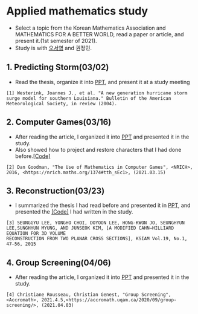 # Applied mathematics study
- Select a topic from the Korean Mathematics Association and MATHEMATICS FOR A BETTER WORLD, read a paper or article, and present it.(1st semester of 2021).
- Study is with [오서영](https://github.com/OH-Seoyoung) and 권정민.

## 1. Predicting Storm(03/02)
- Read the thesis, organize it into [PPT](https://github.com/young3984/Applied_mathematics_study/blob/master/youngmin_1_predicting_storm/predicting_storm_surge.pdf), and present it at a study meeting 
```
[1] Westerink, Joannes J., et al. "A new generation hurricane storm surge model for southern Louisiana." Bulletin of the American Meteorological Society, in review (2004).
```

## 2. Computer Games(03/16)
- After reading the article, I organized it into [PPT](https://github.com/young3984/Applied_mathematics_study/blob/master/youngmin_2_Computer_Games/Computer_Games.pdf) and presented it in the study.
- Also showed how to project and restore characters that I had done before.[[Code]](https://github.com/young3984/Applied_mathematics_study/blob/master/youngmin_2_Computer_Games/stl_pumkin.m)
```
[2] Dan Goodman, "The Use of Mathematics in Computer Games", <NRICH>, 2016, <https://nrich.maths.org/1374#tth_sEc1>, (2021.03.15)
```

## 3. Reconstruction(03/23)
- I summarized the thesis I had read before and presented it in [PPT](https://github.com/young3984/Applied_mathematics_study/blob/master/youngmin_3_Reconstruction/Reconstruction.pdf), and presented the [[Code]](https://github.com/young3984/Applied_mathematics_study/blob/master/youngmin_3_Reconstruction/cahn_hilliard.m) I had written in the study.
```
[3] SEUNGGYU LEE, YONGHO CHOI, DOYOON LEE, HONG-KWON JO, SEUNGHYUN LEE,SUNGHYUN MYUNG, AND JUNSEOK KIM, [A MODIFIED CAHN–HILLIARD EQUATION FOR 3D VOLUME
RECONSTRUCTION FROM TWO PLANAR CROSS SECTIONS], KSIAM Vol.19, No.1, 47–56, 2015
```
## 4. Group Screening(04/06)
- After reading the article, I organized it into [PPT](https://github.com/young3984/Applied_mathematics_study/tree/master/youngmin_4_Group%20screening) and presented it in the study.
```
[4] Christiane Rousseau, Christian Genest, "Group Screening", <Accromath>, 2021.4.5,<https://accromath.uqam.ca/2020/09/group-screening/>, (2021.04.03) 
```



